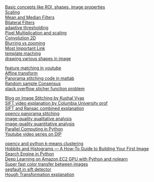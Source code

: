 [Basic concepts like  ROI, shapes, image properties](http://docs.opencv.org/3.1.0/d3/df2/tutorial_py_basic_ops.html)<br>
[Scaling](http://homepages.inf.ed.ac.uk/rbf/HIPR2/pixmult.htm)<br>
[Mean and Median Filters](https://www.markschulze.net/java/meanmed.html)<br>
[Bilateral Filters](http://people.csail.mit.edu/sparis/bf_course/)<br>
[adaptive thresholding](http://homepages.inf.ed.ac.uk/rbf/HIPR2/adpthrsh.htm)<br>
[Pixel Multiplication and scaling](http://homepages.inf.ed.ac.uk/rbf/HIPR2/pixmult.htm)<br>
[Convolution 2D](http://www.songho.ca/dsp/convolution/convolution.html#convolution_2d)<br>
[Blurring vs zooming](https://www.tutorialspoint.com/dip/concept_of_blurring.htm)<br>
[Most Important Link](http://homepages.inf.ed.ac.uk/rbf/HIPR2/pixmult.htm)<br>
[template maching](http://docs.opencv.org/2.4/doc/tutorials/imgproc/histograms/template_matching/template_matching.html)<br>
[drawing various shapes in image](http://docs.opencv.org/3.1.0/dc/da5/tutorial_py_drawing_functions.html)<br>

[feature matching in youtube](https://www.youtube.com/watch?v=UquTAf_9dVA)<br>
[Affine transform](http://docs.opencv.org/2.4/doc/tutorials/imgproc/imgtrans/warp_affine/warp_affine.html)<br>
[Panorama stitching code in matlab](https://github.com/dev-sidd-16/OpenCV-Panorama-Stitch)<br>
[Random sample Consensus](https://en.wikipedia.org/wiki/Random_sample_consensus)<br>
[stack overflow sticher function problem](http://stackoverflow.com/questions/34362922/how-to-use-opencv-stitcher-class-with-python)<br>

[Blog on Image Stitching by Kushal Vyas](http://kushalvyas.github.io/stitching.html)<br>
[SIFT video explanation by Columbia University prof](https://www.youtube.com/watch?v=NPcMS49V5hg)<br>
[SIFT and Ransac combined explanation](https://www.youtube.com/watch?v=oT9c_LlFBqs)<br>
[opencv panorama stitching](http://www.pyimagesearch.com/2016/01/11/opencv-panorama-stitching)<br>
[image-quality qualitative analysis](https://www.youtube.com/watch?v=FJwhHFM0oDo&t=331s)<br>
[image-quality quantitative analysis](http://live.ece.utexas.edu/publications/2002/zw_icassp2002_whyqa.pdf)<br>
[Parallel Computing in Python](http://sebastianraschka.com/Articles/2014_multiprocessing.html)<br>
[Youtube video series on DIP](https://www.youtube.com/watch?v=Gu9mSHwI3ec&list=PLuh62Q4Sv7BUf60vkjePfcOQc8sHxmnDX&index=5)<br>

[opencv and python k-means clustering](http://www.pyimagesearch.com/2014/05/26/opencv-python-k-means-color-clustering/)<br>
[Hobbits and Histograms — A How-To Guide to Building Your First Image Search Engine in Python](http://www.pyimagesearch.com/2014/01/27/hobbits-and-histograms-a-how-to-guide-to-building-your-first-image-search-engine-in-python/)<br>
[Deep Learning on Amazon EC2 GPU with Python and nolearn](http://www.pyimagesearch.com/2014/10/13/deep-learning-amazon-ec2-gpu-python-nolearn/)<br>
[Super fast color transfer between images](http://www.pyimagesearch.com/2014/06/30/super-fast-color-transfer-images/)<br>
[segfault in sift detector](http://stackoverflow.com/questions/17674938/python-opencv-feature-detector-causes-segmentation-fault)<br>
[Hough Transformation explanation](http://docs.opencv.org/3.0-beta/doc/py_tutorials/py_imgproc/py_houghlines/py_houghlines.html)<br>
